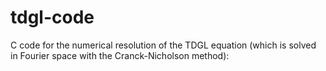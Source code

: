 # tdgl-code
C code for the numerical resolution of the TDGL equation (which is solved in Fourier space with the Cranck-Nicholson method):